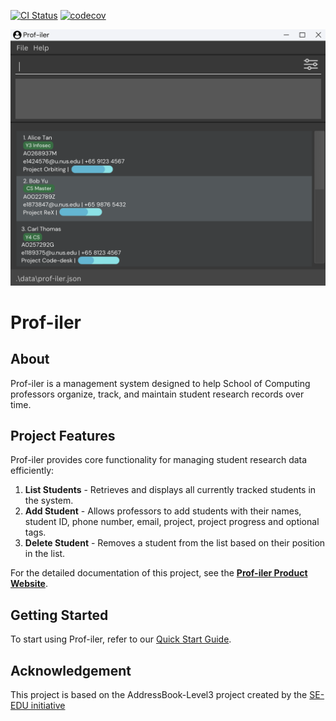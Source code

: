 [![CI Status](https://github.com/AY2425S2-CS2103T-W12-3/tp/workflows/Java%20CI/badge.svg)](https://github.com/AY2425S2-CS2103T-W12-3/tp/actions)
[![codecov](https://codecov.io/gh/AY2425S2-CS2103T-W12-3/tp/graph/badge.svg?token=1OWKL0FSVX)](https://codecov.io/gh/AY2425S2-CS2103T-W12-3/tp)

![Ui](docs/images/Ui.png)

# Prof-iler

## About
Prof-iler is a management system designed to help School of Computing professors organize, track, and maintain student research records over time.

## Project Features
Prof-iler provides core functionality for managing student research data efficiently:
1. **List Students** - Retrieves and displays all currently tracked students in the system.
2. **Add Student** - Allows professors to add students with their names, student ID, phone number, email, project, project progress and optional tags.
3. **Delete Student** -  Removes a student from the list based on their position in the list.


For the detailed documentation of this project, see the **[Prof-iler Product Website](https://ay2425s2-cs2103t-w12-3.github.io/tp/)**.

## Getting Started
To start using Prof-iler, refer to our [Quick Start Guide](https://ay2425s2-cs2103t-w12-3.github.io/tp/UserGuide.html#quick-start).

## Acknowledgement
This project is based on the AddressBook-Level3 project created by the [SE-EDU initiative](https://se-education.org)

